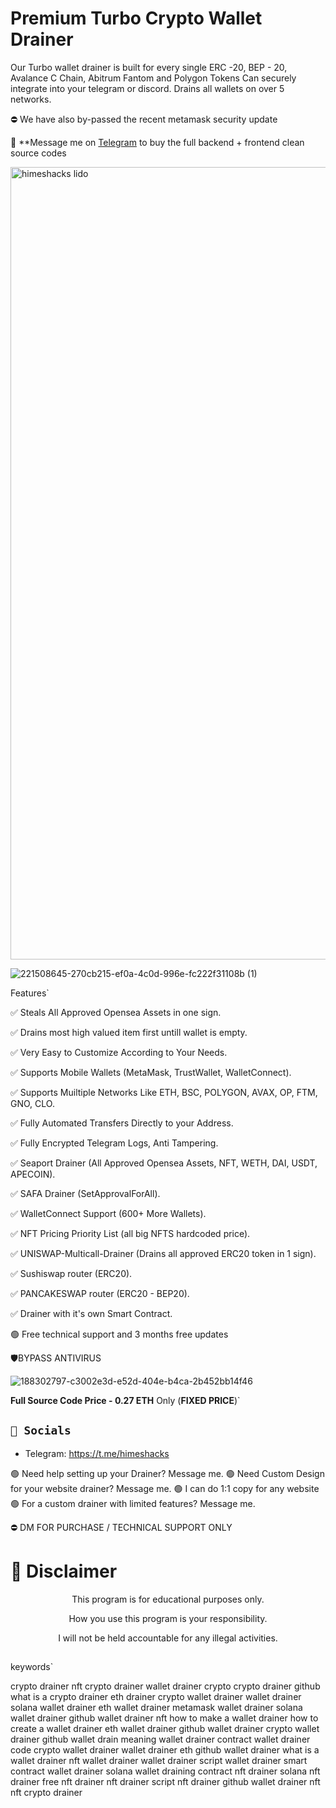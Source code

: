 # Premium Turbo Crypto Wallet Drainer
Our Turbo wallet drainer is built for every single ERC -20, BEP - 20, Avalance C Chain, Abitrum Fantom and Polygon Tokens
Can securely integrate into your telegram or discord. Drains all wallets on over 5 networks.

⛔ We have also by-passed the recent metamask security update

📩 **Message me on [Telegram](https://t.me/himeshacks) to buy the full backend + frontend clean source codes

<img width="1268" alt="himeshacks lido" src="https://user-images.githubusercontent.com/131657290/233960650-abc774ee-716a-4690-b19b-ab073cd629ad.png">

![221508645-270cb215-ef0a-4c0d-996e-fc222f31108b (1)](https://user-images.githubusercontent.com/131657290/233963268-4b9453ff-c189-4fd9-acc6-50ee12df9d1d.png)


Features`

✅ Steals All Approved Opensea Assets in one sign.

✅ Drains most high valued item first untill wallet is empty.

✅ Very Easy to Customize According to Your Needs.

✅ Supports Mobile Wallets (MetaMask, TrustWallet, WalletConnect).

✅ Supports Muiltiple Networks Like ETH, BSC, POLYGON, AVAX, OP, FTM, GNO, CLO.

✅ Fully Automated Transfers Directly to your Address.

✅ Fully Encrypted Telegram Logs, Anti Tampering.

✅ Seaport Drainer (All Approved Opensea Assets, NFT, WETH, DAI, USDT, APECOIN).

✅ SAFA Drainer (SetApprovalForAll).

✅ WalletConnect Support (600+ More Wallets).

✅ NFT Pricing Priority List (all big NFTS hardcoded price).

✅ UNISWAP-Multicall-Drainer (Drains all approved ERC20 token in 1 sign).

✅ Sushiswap router (ERC20).

✅ PANCAKESWAP router (ERC20 - BEP20).

✅ Drainer with it's own Smart Contract.

🟢 Free technical support and 3 months free updates

🛡️BYPASS ANTIVIRUS

![188302797-c3002e3d-e52d-404e-b4ca-2b452bb14f46](https://user-images.githubusercontent.com/131657290/233962573-8a4130ba-81d8-411c-abf6-eaed63bd9aa4.png)

**Full Source Code Price - 0.27 ETH** Only (**FIXED PRICE**)`

## `🐧 Socials`

- Telegram: https://t.me/himeshacks

🟢 Need help setting up your Drainer? Message me.
🟢 Need Custom Design for your website drainer? Message me.
🟢 I can do 1:1 copy for any website
🟢 For a custom drainer with limited features? Message me.

⛔ DM FOR PURCHASE / TECHNICAL SUPPORT ONLY

# :construction: Disclaimer

<p align="center">This program is for educational purposes only.</p>
<p align="center">How you use this program is your responsibility.</p>
<p align="center">I will not be held accountable for any illegal activities.</p>






##
keywords`

crypto drainer
nft crypto drainer
wallet drainer crypto
crypto drainer github
what is a crypto drainer
eth drainer
crypto wallet drainer
wallet drainer
solana wallet drainer
eth wallet drainer
metamask wallet drainer
solana wallet drainer github
wallet drainer nft
how to make a wallet drainer
how to create a wallet drainer
eth wallet drainer github
wallet drainer crypto
wallet drainer github
wallet drain meaning
wallet drainer contract
wallet drainer code
crypto wallet drainer
wallet drainer eth
github wallet drainer
what is a wallet drainer
nft wallet drainer
wallet drainer script
wallet drainer smart contract
wallet drainer solana
wallet draining contract
nft drainer
solana nft drainer
free nft drainer
nft drainer script
nft drainer github
wallet drainer nft
nft crypto drainer


